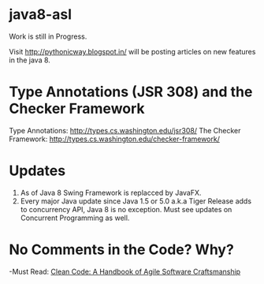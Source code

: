 java8-asl
=========

Work is still in Progress.

Visit http://pythonicway.blogspot.in/ will be posting articles on new features in the java 8.


Type Annotations (JSR 308) and the Checker Framework
=====================================================

Type Annotations: http://types.cs.washington.edu/jsr308/
The Checker Framework: http://types.cs.washington.edu/checker-framework/


Updates
========

1. As of Java 8 Swing Framework is replacced by JavaFX.
2. Every major Java update since Java 1.5 or 5.0 a.k.a Tiger Release adds to concurrency API, Java 8 is no exception. Must see updates on Concurrent Programming as well.


No Comments in the Code? Why?
==============================

-Must Read: [Clean Code: A Handbook of Agile Software Craftsmanship](http://www.e-reading.ws/bookreader.php/134601/Martin_-_Clean_Code_-_A_Handbook_of_Agile_Software_Craftsmanship.pdf)
